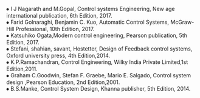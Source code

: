 ⦁	I J Nagarath and M.Gopal, Control systems Engineering, New age international publication, 6th Edition, 2017.\
⦁	Farid Golnaraghi, Benjamin C. Kuo, Automatic Control Systems, McGraw-Hill Professional, 10th Edition, 2017.\
⦁	Katsuhiko Ogata,Modern control engineering, Pearson publication, 5th Edition, 2017.\
⦁	Stefani, shahian, savant, Hostetter, Design of Feedback control systems, Oxford university press, 4th Edition,2014.\
⦁	K.P.Ramachandran, Control Engineering, Wilky India Private Limited,1st Edition,2011.\
⦁	Graham C.Goodwin, Stefan F. Graebe, Mario E. Salgado, Control system design ,Pearson Education, 2nd Edition,2001.\
⦁	B.S.Manke, Control System Design, Khanna publisher, 5th Edition, 2014.

